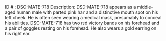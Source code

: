 ID # : DSC-MATE-718
Description: DSC-MATE-718 appears as a middle-aged human male with parted pink hair and a distinctive mouth spot on his left cheek. He is often seen wearing a medical mask, presumably to conceal his abilities. DSC-MATE-718 has two red victory bands on his forehead and a pair of goggles resting on his forehead. He also wears a gold earring on his right ear.